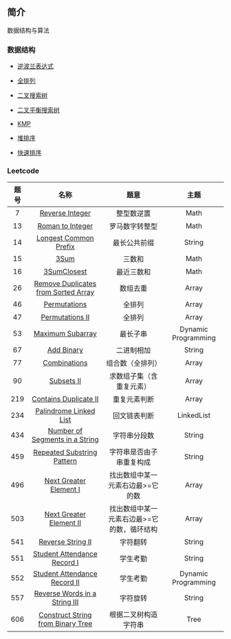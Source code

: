 ## 简介

数据结构与算法

### 数据结构

- [逆波兰表达式](https://github.com/pingcai/Algorithm/tree/master/src/algorithm/ReversePolishNotation.java)

- [全排列](https://github.com/pingcai/Algorithm/blob/master/src/algorithm/FullPermutation.java)

- [二叉搜索树](https://github.com/pingcai/Algorithm/blob/master/src/algorithm/tree/BST.java)

- [二叉平衡搜索树](https://github.com/pingcai/Algorithm/blob/master/src/algorithm/tree/AVL.java)

- [KMP](https://github.com/pingcai/Algorithm/blob/master/src/algorithm/string/KMP.java)

- [堆排序](https://github.com/pingcai/Algorithm/blob/master/src/algorithm/sort/HeapSort.java)

- [快速排序](https://github.com/pingcai/Algorithm/blob/master/src/algorithm/sort/QuickSort.java)

### Leetcode

| 题号| 名称 | 题意 | 主题 |
|:---:|:---:|:---:|:---:|
|7|[Reverse Integer](https://github.com/pingcai/Algorithm/blob/master/src/leetcode/_7_Reverse_Integer.java)|整型数逆置|Math|
|13|[Roman to Integer](https://github.com/pingcai/Algorithm/blob/master/src/leetcode/_13_Roman_to_Integer.java)|罗马数字转整型|Math|
|14|[Longest Common Prefix](https://github.com/pingcai/Algorithm/blob/master/src/leetcode/_14_Longest_Common_Prefix.java)|最长公共前缀|String|
|15|[3Sum](https://github.com/pingcai/Algorithm/blob/master/src/leetcode/_15_3Sum.java)|三数和|Math|
|16|[3SumClosest](https://github.com/pingcai/Algorithm/blob/master/src/leetcode/_16_3SumClosest.java)|最近三数和|Math|
|26|[Remove Duplicates from Sorted Array](https://github.com/pingcai/Algorithm/blob/master/src/leetcode/_26_Remove_Duplicates_from_Sorted_Array.java)|数组去重|Array|
|46|[Permutations](https://github.com/pingcai/Algorithm/blob/master/src/leetcode/_46_Permutations.java)|全排列|Array|
|47|[Permutations II](https://github.com/pingcai/Algorithm/blob/master/src/leetcode/_47_Permutations_ll.java)|全排列|Array|
|53|[Maximum Subarray](https://github.com/pingcai/Algorithm/blob/master/src/leetcode/_53_Maximum_Subarray.java)|最长子串|Dynamic Programming|
|67|[Add Binary](https://github.com/pingcai/Algorithm/blob/master/src/leetcode/_67_Add_Binary.java)|二进制相加|String|
|77|[Combinations](https://github.com/pingcai/Algorithm/blob/master/src/leetcode/_77_Combinations.java)|组合数（全排列）|Array|
|90|[Subsets II](https://github.com/pingcai/Algorithm/blob/master/src/leetcode/_90_Subsets_II.java)|求数组子集（含重复元素）|Array|
|219|[Contains Duplicate II](https://github.com/pingcai/Algorithm/blob/master/src/leetcode/_219_Contains_Duplicate_II.java)|重复元素判断|Array|
|234|[Palindrome Linked List](https://github.com/pingcai/Algorithm/blob/master/src/leetcode/_234_Palindrome_Linked_List.java)|回文链表判断|LinkedList|
|434|[Number of Segments in a String](https://github.com/pingcai/Algorithm/blob/master/src/leetcode/_434_Number_of_Segments_in_a_String.java)|字符串分段数|String|
|459|[Repeated Substring Pattern](https://github.com/pingcai/Algorithm/blob/master/src/leetcode/_459_Repeated_Substring_Pattern.java)|字符串是否由子串重复构成|String|
|496|[Next Greater Element I](https://github.com/pingcai/Algorithm/blob/master/src/leetcode/_496_Next_Greater_Element_I.java)|找出数组中某一元素右边最>=它的数|Array|
|503|[Next Greater Element II](https://github.com/pingcai/Algorithm/blob/master/src/leetcode/_503_Next_Greater_Element_II.java)|找出数组中某一元素右边最>=它的数，循环结构|Array|
|541|[Reverse String II](https://github.com/pingcai/Algorithm/blob/master/src/leetcode/_541_Reverse_String_II.java)|字符翻转|String|
|551|[Student Attendance Record I](https://github.com/pingcai/Algorithm/blob/master/src/leetcode/_551_Student_Attendance_Record_I.java)|学生考勤|String|
|552|[Student Attendance Record II](https://github.com/pingcai/Algorithm/blob/master/src/leetcode/_552_Student_Attendance_Record_II.java)|学生考勤|Dynamic Programming|
|557|[Reverse Words in a String III](https://github.com/pingcai/Algorithm/blob/master/src/leetcode/_557_Reverse_Words_in_a_String_III.java)|字符旋转|String|
|606|[Construct String from Binary Tree](https://github.com/pingcai/Algorithm/blob/master/src/leetcode/_606_Construct_String_from_Binary_Tree.java)|根据二叉树构造字符串|Tree|
